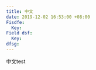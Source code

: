 ```yaml
---
title: 中文
date: 2019-12-02 16:53:00 +08:00
Fisdfe:
  Key: 
Field dsf:
  Key: 
dfsg: 
---
```


中文test